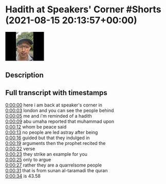 # Hadith at Speakers' Corner #Shorts (2021-08-15 20:13:57+00:00)

![alt Hadith at Speakers' Corner #Shorts](SOkeqm14RlI.jpg "Hadith at Speakers' Corner #Shorts")

## Description





## Full transcript with timestamps

[0:00:00](https://youtu.be/SOkeqm14RlI?t=0) here i am back at speaker's corner in  
[0:00:03](https://youtu.be/SOkeqm14RlI?t=3) london and you can see the people behind  
[0:00:05](https://youtu.be/SOkeqm14RlI?t=5) me and i'm reminded of a hadith  
[0:00:09](https://youtu.be/SOkeqm14RlI?t=9) abu umaha reported that muhammad upon  
[0:00:12](https://youtu.be/SOkeqm14RlI?t=12) whom be peace said  
[0:00:13](https://youtu.be/SOkeqm14RlI?t=13) no people are led astray after being  
[0:00:16](https://youtu.be/SOkeqm14RlI?t=16) guided but that they indulged in  
[0:00:19](https://youtu.be/SOkeqm14RlI?t=19) arguments then the prophet recited the  
[0:00:22](https://youtu.be/SOkeqm14RlI?t=22) verse  
[0:00:23](https://youtu.be/SOkeqm14RlI?t=23) they strike an example for you  
[0:00:25](https://youtu.be/SOkeqm14RlI?t=25) only to argue  
[0:00:27](https://youtu.be/SOkeqm14RlI?t=27) rather they are a quarrelsome people  
[0:00:31](https://youtu.be/SOkeqm14RlI?t=31) that is from sunan al-taramadi the quran  
[0:00:34](https://youtu.be/SOkeqm14RlI?t=34) is 43.58  

